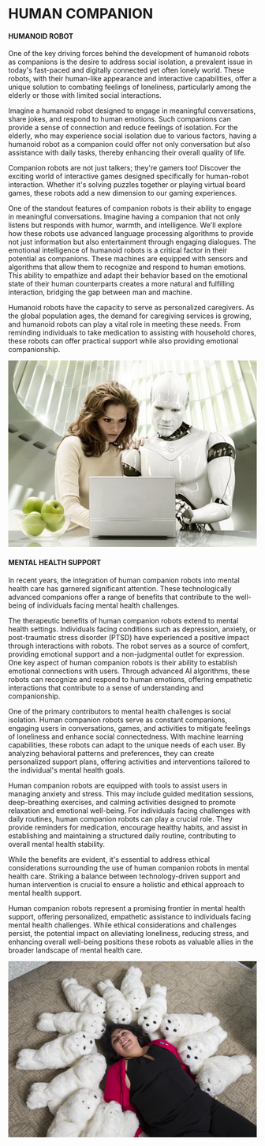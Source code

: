 # HUMAN COMPANION


#### HUMANOID ROBOT
<p>One of the key driving forces behind the development of humanoid robots as companions is the desire to address social isolation, a prevalent issue in today's fast-paced and digitally connected yet often lonely world. These robots, with their human-like appearance and interactive capabilities, offer a unique solution to combating feelings of loneliness, particularly among the elderly or those with limited social interactions.</p>
<p>Imagine a humanoid robot designed to engage in meaningful conversations, share jokes, and respond to human emotions. Such companions can provide a sense of connection and reduce feelings of isolation. For the elderly, who may experience social isolation due to various factors, having a humanoid robot as a companion could offer not only conversation but also assistance with daily tasks, thereby enhancing their overall quality of life.</p>
<p>Companion robots are not just talkers; they're gamers too! Discover the exciting world of interactive games designed specifically for human-robot interaction. Whether it's solving puzzles together or playing virtual board games, these robots add a new dimension to our gaming experiences.</p>
<p>One of the standout features of companion robots is their ability to engage in meaningful conversations. Imagine having a companion that not only listens but responds with humor, warmth, and intelligence. We'll explore how these robots use advanced language processing algorithms to provide not just information but also entertainment through engaging dialogues. The emotional intelligence of humanoid robots is a critical factor in their potential as companions. These machines are equipped with sensors and algorithms that allow them to recognize and respond to human emotions. This ability to empathize and adapt their behavior based on the emotional state of their human counterparts creates a more natural and fulfilling interaction, bridging the gap between man and machine.</p>
<p> Humanoid robots have the capacity to serve as personalized caregivers. As the global population ages, the demand for caregiving services is growing, and humanoid robots can play a vital role in meeting these needs. From reminding individuals to take medication to assisting with household chores, these robots can offer practical support while also providing emotional companionship.</p>

![humanoid](blog_image/humanoid_one.jpeg)


#### MENTAL HEALTH SUPPORT

<p>In recent years, the integration of human companion robots into mental health care has garnered significant attention. These technologically advanced companions offer a range of benefits that contribute to the well-being of individuals facing mental health challenges.</p>
<p>The therapeutic benefits of human companion robots extend to mental health settings. Individuals facing conditions such as depression, anxiety, or post-traumatic stress disorder (PTSD) have experienced a positive impact through interactions with robots. The robot serves as a source of comfort, providing emotional support and a non-judgmental outlet for expression.
One key aspect of human companion robots is their ability to establish emotional connections with users. Through advanced AI algorithms, these robots can recognize and respond to human emotions, offering empathetic interactions that contribute to a sense of understanding and companionship.</p>
<p>One of the primary contributors to mental health challenges is social isolation. Human companion robots serve as constant companions, engaging users in conversations, games, and activities to mitigate feelings of loneliness and enhance social connectedness.
With machine learning capabilities, these robots can adapt to the unique needs of each user. By analyzing behavioral patterns and preferences, they can create personalized support plans, offering activities and interventions tailored to the individual's mental health goals.</p>
<p>Human companion robots are equipped with tools to assist users in managing anxiety and stress. This may include guided meditation sessions, deep-breathing exercises, and calming activities designed to promote relaxation and emotional well-being.
For individuals facing challenges with daily routines, human companion robots can play a crucial role. They provide reminders for medication, encourage healthy habits, and assist in establishing and maintaining a structured daily routine, contributing to overall mental health stability.</p>
<p>While the benefits are evident, it's essential to address ethical considerations surrounding the use of human companion robots in mental health care. Striking a balance between technology-driven support and human intervention is crucial to ensure a holistic and ethical approach to mental health support.</p>
<p>Human companion robots represent a promising frontier in mental health support, offering personalized, empathetic assistance to individuals facing mental health challenges. While ethical considerations and challenges persist, the potential impact on alleviating loneliness, reducing stress, and enhancing overall well-being positions these robots as valuable allies in the broader landscape of mental health care.</p>

![mentalhealth](blog_image/mentalhealth_one.jpg)

 
